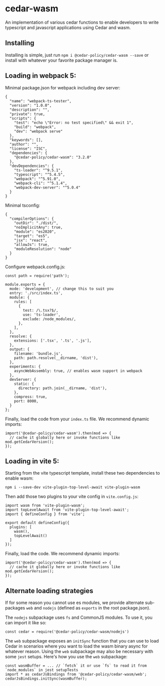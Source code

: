 # cedar-wasm

An implementation of various cedar functions to enable developers to write typescript and javascript applications using Cedar and wasm.

## Installing

Installing is simple, just run `npm i @cedar-policy/cedar-wasm --save` or install with whatever your favorite package manager is.

## Loading in webpack 5:

Minimal package.json for webpack including dev server:

```
{
  "name": "webpack-ts-tester",
  "version": "1.0.0",
  "description": "", 
  "private": true,
  "scripts": {
    "test": "echo \"Error: no test specified\" && exit 1",
    "build": "webpack",
    "dev": "webpack serve"
  },  
  "keywords": [], 
  "author": "", 
  "license": "ISC",
  "dependencies": {
    "@cedar-policy/cedar-wasm": "3.2.0"
  },  
  "devDependencies": {
    "ts-loader": "^9.5.1",
    "typescript": "^5.4.5",
    "webpack": "^5.91.0",
    "webpack-cli": "^5.1.4",
    "webpack-dev-server": "^5.0.4"
  }
}
```

Minimal tsconfig:

```
{
  "compilerOptions": {
    "outDir": "./dist/",
    "noImplicitAny": true,
    "module": "es2020",
    "target": "es5",
    "jsx": "react",
    "allowJs": true,
    "moduleResolution": "node"
  }
}
```

Configure webpack.config.js:

```
const path = require('path');

module.exports = { 
  mode: 'development', // change this to suit you
  entry: './src/index.ts',
  module: {
    rules: [
      {   
        test: /\.tsx?$/,
        use: 'ts-loader',
        exclude: /node_modules/,
      },  
    ],  
  },  
  resolve: {
    extensions: ['.tsx', '.ts', '.js'],
  },  
  output: {
    filename: 'bundle.js',
    path: path.resolve(__dirname, 'dist'),
  },  
  experiments: {
    asyncWebAssembly: true, // enables wasm support in webpack
  },  
  devServer: {
    static: {
      directory: path.join(__dirname, 'dist'),
    },  
    compress: true,
    port: 8000,
  }
};
```

Finally, load the code from your `index.ts` file. We recommend dynamic imports:

```
import('@cedar-policy/cedar-wasm').then(mod => {
  // cache it globally here or invoke functions like mod.getCedarVersion();
});
```



## Loading in vite 5:

Starting from the vite typescript template, install these two dependencies to enable wasm:

```
npm i --save-dev vite-plugin-top-level-await vite-plugin-wasm
```

Then add those two plugins to your vite config in `vite.config.js`:

```
import wasm from 'vite-plugin-wasm';
import topLevelAwait from 'vite-plugin-top-level-await';
import { defineConfig } from 'vite';

export default defineConfig({
  plugins: [
    wasm(),
    topLevelAwait()
  ]
});

```

Finally, load the code. We recommend dynamic imports:

```
import('@cedar-policy/cedar-wasm').then(mod => {
  // cache it globally here or invoke functions like mod.getCedarVersion();
});
```

## Alternate loading strategies

If for some reason you cannot use es modules, we provide alternate sub-packages `web` and `nodejs` (defined as `exports` in the root package.json).

The `nodejs` subpackage uses `fs` and CommonJS modules. To use it, you can import it like so:

```
const cedar = require('@cedar-policy/cedar-wasm/nodejs')
```

The `web` subpackage exposes an `initSync` function that you can use to load Cedar in scenarios where you want to load the wasm binary async for whatever reason. Using the `web` subpackage may also be necessary with some `jest` setups. Here's how you use the `web` subpackage:

```
const wasmBuffer = ... // `fetch` it or use `fs` to read it from `node_modules` in jest setupTests
import * as cedarJsBindings from '@cedar-policy/cedar-wasm/web';
cedarJsBindings.initSync(wasmBuffer);
```
